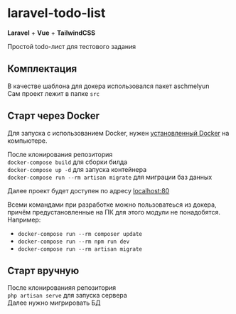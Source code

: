 # laravel-todo-list

**Laravel** + **Vue** + **TailwindCSS**

Простой todo-лист для тестового задания

## Комплектация
В качестве шаблона для докера использовался пакет aschmelyun <br />
Сам проект лежит в папке `src`

## Старт через Docker
Для запуска с использованием Docker, нужен [установленный Docker](https://docs.docker.com/docker-for-windows/install/) на компьютере. <br />

После клонирования репозитория <br />
`docker-compose build` для сборки билда <br />
`docker-compose up -d` для запуска контейнера <br />
`docker-compose run --rm artisan migrate` для миграции баз данных <br />

Далее проект будет доступен по адресу [localhost:80](http://localhost:80) <br />

Всеми командами при разработке можно пользоватеься из докера, причём предустановленные на ПК для этого модули не понадобятся. Например:
- `docker-compose run --rm composer update`
- `docker-compose run --rm npm run dev`
- `docker-compose run --rm artisan migrate` 

## Старт вручную
После клонированияя репозитория <br />
`php artisan serve` для запуска сервера <br />
Далее нужно мигрировать БД <br />
